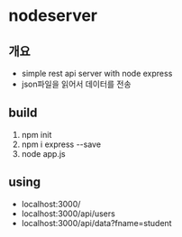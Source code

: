 nodeserver
==========

## 개요

- simple rest api server with node express 
- json파일을 읽어서 데이터를 전송

## build

1. npm init
2. npm i express --save
3. node app.js

## using

- localhost:3000/
- localhost:3000/api/users
- localhost:3000/api/data?fname=student
